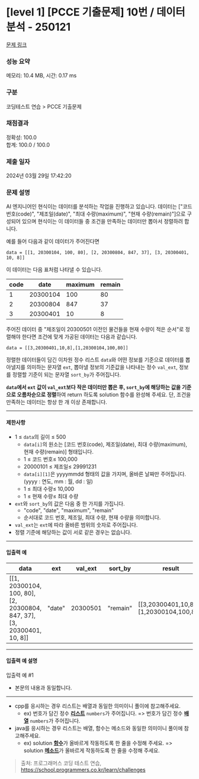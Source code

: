 # [level 1] [PCCE 기출문제] 10번 / 데이터 분석 - 250121 

[문제 링크](https://school.programmers.co.kr/learn/courses/30/lessons/250121) 

### 성능 요약

메모리: 10.4 MB, 시간: 0.17 ms

### 구분

코딩테스트 연습 > PCCE 기출문제

### 채점결과

정확성: 100.0<br/>합계: 100.0 / 100.0

### 제출 일자

2024년 03월 29일 17:42:20

### 문제 설명

<p>AI 엔지니어인 현식이는 데이터를 분석하는 작업을 진행하고 있습니다. 데이터는 ["코드 번호(code)", "제조일(date)", "최대 수량(maximum)", "현재 수량(remain)"]으로 구성되어 있으며 현식이는 이 데이터들 중 조건을 만족하는 데이터만 뽑아서 정렬하려 합니다.</p>

<p>예를 들어 다음과 같이 데이터가 주어진다면</p>
<div class="highlight"><pre class="codehilite"><code>data = [[1, 20300104, 100, 80], [2, 20300804, 847, 37], [3, 20300401, 10, 8]]
</code></pre></div>
<p>이 데이터는 다음 표처럼 나타낼 수 있습니다.</p>
<table class="table">
        <thead><tr>
<th>code</th>
<th>date</th>
<th>maximum</th>
<th>remain</th>
</tr>
</thead>
        <tbody><tr>
<td>1</td>
<td>20300104</td>
<td>100</td>
<td>80</td>
</tr>
<tr>
<td>2</td>
<td>20300804</td>
<td>847</td>
<td>37</td>
</tr>
<tr>
<td>3</td>
<td>20300401</td>
<td>10</td>
<td>8</td>
</tr>
</tbody>
      </table>
<p>주어진 데이터 중 "제조일이 20300501 이전인 물건들을 현재 수량이 적은 순서"로 정렬해야 한다면 조건에 맞게 가공된 데이터는 다음과 같습니다.</p>
<div class="highlight"><pre class="codehilite"><code>data = [[3,20300401,10,8],[1,20300104,100,80]]
</code></pre></div>
<p>정렬한 데이터들이 담긴 이차원 정수 리스트 <code>data</code>와 어떤 정보를 기준으로 데이터를 뽑아낼지를 의미하는 문자열 <code>ext</code>, 뽑아낼 정보의 기준값을 나타내는 정수 <code>val_ext</code>, 정보를 정렬할 기준이 되는 문자열 <code>sort_by</code>가 주어집니다.</p>

<p><strong><code>data</code>에서 <code>ext</code> 값이 <code>val_ext</code>보다 작은 데이터만 뽑은 후, <code>sort_by</code>에 해당하는 값을 기준으로 오름차순으로 정렬</strong>하여 return 하도록 solution 함수를 완성해 주세요. 단, 조건을 만족하는 데이터는 항상 한 개 이상 존재합니다.</p>

<hr>

<h4>제한사항</h4>

<ul>
<li>1 ≤ <code>data</code>의 길이 ≤ 500

<ul>
<li><code>data[i]</code>의 원소는 [코드 번호(code), 제조일(date), 최대 수량(maximum), 현재 수량(remain)] 형태입니다.</li>
<li>1 ≤ 코드 번호≤ 100,000</li>
<li>20000101 ≤ 제조일≤ 29991231</li>
<li><code>data[i][1]</code>은 yyyymmdd 형태의 값을 가지며, 올바른 날짜만 주어집니다. (yyyy : 연도, mm : 월, dd : 일)</li>
<li>1 ≤ 최대 수량≤ 10,000</li>
<li>1 ≤ 현재 수량≤ 최대 수량</li>
</ul></li>
<li><code>ext</code>와 <code>sort_by</code>의 값은 다음 중 한 가지를 가집니다.

<ul>
<li>"code", "date", "maximum", "remain"</li>
<li>순서대로 코드 번호, 제조일, 최대 수량, 현재 수량을 의미합니다.</li>
</ul></li>
<li><code>val_ext</code>는 <code>ext</code>에 따라 올바른 범위의 숫자로 주어집니다.</li>
<li>정렬 기준에 해당하는 값이 서로 같은 경우는 없습니다.</li>
</ul>

<hr>

<h4>입출력 예</h4>
<table class="table">
        <thead><tr>
<th>data</th>
<th>ext</th>
<th>val_ext</th>
<th>sort_by</th>
<th>result</th>
</tr>
</thead>
        <tbody><tr>
<td>[[1, 20300104, 100, 80], [2, 20300804, 847, 37], [3, 20300401, 10, 8]]</td>
<td>"date"</td>
<td>20300501</td>
<td>"remain"</td>
<td>[[3,20300401,10,8],[1,20300104,100,80]]</td>
</tr>
</tbody>
      </table>
<hr>

<h4>입출력 예 설명</h4>

<p>입출력 예 #1</p>

<ul>
<li>본문의 내용과 동일합니다.</li>
</ul>

<hr>

<ul>
<li>cpp를 응시하는 경우 리스트는 배열과 동일한 의미이니 풀이에 참고해주세요.

<ul>
<li>ex) 번호가 담긴 정수 <u><strong>리스트</strong></u> <code>numbers</code>가 주어집니다. =&gt; 번호가 담긴 정수 <u><strong>배열</strong></u> <code>numbers</code>가 주어집니다.</li>
</ul></li>
<li>java를 응시하는 경우 리스트는 배열, 함수는 메소드와 동일한 의미이니 풀이에 참고해주세요.

<ul>
<li>ex) solution <u><strong>함수</strong></u>가 올바르게 작동하도록 한 줄을 수정해 주세요. =&gt; solution <u><strong>메소드</strong></u>가 올바르게 작동하도록 한 줄을 수정해 주세요.</li>
</ul></li>
</ul>


> 출처: 프로그래머스 코딩 테스트 연습, https://school.programmers.co.kr/learn/challenges